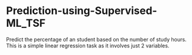 # Prediction-using-Supervised-ML_TSF
Predict the percentage of an student based on the number of study hours. This is a simple linear regression task as it involves just 2 variables.
